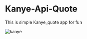 # Kanye-Api-Quote
This is simple Kanye_quote app for fun

![kanye](https://github.com/kumarjitdron/Kanye-Api-Quote/assets/23517540/58e511c9-be3e-4a9e-9c77-3c468194c336)
